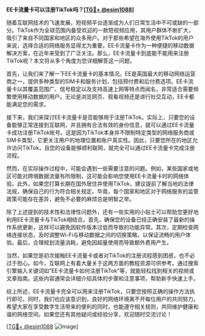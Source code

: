**EE卡流量卡可以注册TikTok吗？[[TG💪+ @esim1088](https://t.me/s/esim1088)]**

随着互联网技术的飞速发展，短视频平台逐渐成为人们日常生活中不可或缺的一部分。TikTok作为全球范围内备受欢迎的一款短视频应用，其用户群体不断扩大，吸引了来自不同国家和地区的众多用户。对于那些希望在海外使用TikTok的用户来说，选择合适的网络服务显得尤为重要。EE卡流量卡作为一种便捷的移动数据解决方案，在近年来受到了广泛关注。那么，EE卡流量卡到底能不能用来注册TikTok呢？本文将从多个角度为您详细解答这一问题。

首先，让我们来了解一下EE卡流量卡的基本情况。EE是英国最大的移动网络运营商之一，提供多种类型的SIM卡和服务计划，包括预付费和后付费选项。EE卡流量卡以其覆盖范围广、信号稳定以及支持高速上网等特点而闻名，非常适合需要频繁使用移动数据的用户。无论是浏览网页、观看视频还是进行社交互动，EE卡都能满足您的需求。

接下来，我们来探讨EE卡流量卡是否能够用于注册TikTok。实际上，只要您的设备能够正常连接到互联网，并且拥有合法有效的身份信息，就可以通过EE卡流量卡成功注册TikTok账号。这是因为TikTok本身并不限制特定类型的网络服务商或SIM卡类型，它更关注用户的地理位置和账户真实性。因此，只要您所在的地区允许访问TikTok，且您的设备能够顺利联网，就完全可以通过EE卡流量卡完成注册流程。

然而，在实际操作过程中，可能会遇到一些需要注意的问题。例如，某些国家或地区可能对跨境数据流量有所限制，这可能会影响您使用EE卡流量卡时的网络体验。此外，如果您打算长期在国外居住并使用TikTok，建议提前了解当地的法律法规，确保自己的行为符合相关规定。毕竟，每个国家和地区对于网络服务的监管政策可能存在差异，避免不必要的麻烦总是明智之举。

除了上述提到的技术性和法律性问题外，还有一些实用的小贴士可以帮助您更好地利用EE卡流量卡与TikTok相结合。首先，确保您的设备已经正确安装了最新的操作系统更新，这样可以避免因软件版本过低而导致的功能异常。其次，定期检查网络连接状态，及时调整Wi-Fi与移动数据之间的切换策略，以保证流畅的用户体验。最后，合理规划流量消耗，避免因超量使用而导致额外费用产生。

当然，如果您是初次接触EE卡流量卡或者对TikTok的注册流程感到困惑，也不必过于担心。如今，互联网上有着大量关于这两方面的教程资源可供参考。通过搜索引擎输入关键词如“EE卡流量卡如何注册TikTok”等，就能轻松找到相关的视频或文章指南。这些内容通常会详细介绍具体的步骤和注意事项，帮助新手快速上手。

综上所述，EE卡流量卡完全可以用来注册TikTok，只要您按照正确的操作方法执行即可。同时，我们也应该意识到，良好的网络环境离不开每位用户的共同努力。希望大家在享受数字生活带来的便利的同时，也能遵守相关规则，共同维护健康和谐的网络空间。如果您还有其他疑问或经验分享，欢迎随时交流讨论！

[[TG💪+ @esim1088](https://t.me/s/esim1088) ![Image](https://i.postimg.cc/4NQfJmqS/Snipaste-2025-05-13-00-14-12.png)]